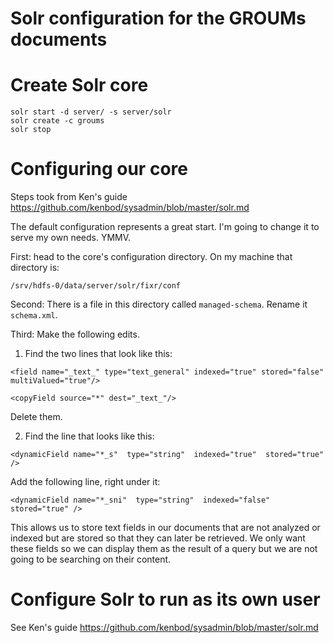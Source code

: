 # Solr configuration for the GROUMs documents

# Create Solr core
```
solr start -d server/ -s server/solr
solr create -c groums
solr stop
```

# Configuring our core
Steps took from Ken's guide https://github.com/kenbod/sysadmin/blob/master/solr.md

The default configuration represents a great start. I'm going to change it to serve my own needs. YMMV.

First: head to the core's configuration directory. On my machine that directory is:

`/srv/hdfs-0/data/server/solr/fixr/conf`

Second: There is a file in this directory called `managed-schema`. Rename it `schema.xml`.

Third: Make the following edits.

1. Find the two lines that look like this:

  `<field name="_text_" type="text_general" indexed="true" stored="false" multiValued="true"/>`

  `<copyField source="*" dest="_text_"/>`
  
  Delete them.
  
2. Find the line that looks like this:

  `<dynamicField name="*_s"  type="string"  indexed="true"  stored="true" />`
  
  Add the following line, right under it:
  
  `<dynamicField name="*_sni"  type="string"  indexed="false"  stored="true" />`
  
  This allows us to store text fields in our documents that are not analyzed or indexed but are stored so that they can later be retrieved. We only want these fields so we can display them as the result of a query but we are not going to be searching on their content.


# Configure Solr to run as its own user
See Ken's guide https://github.com/kenbod/sysadmin/blob/master/solr.md

